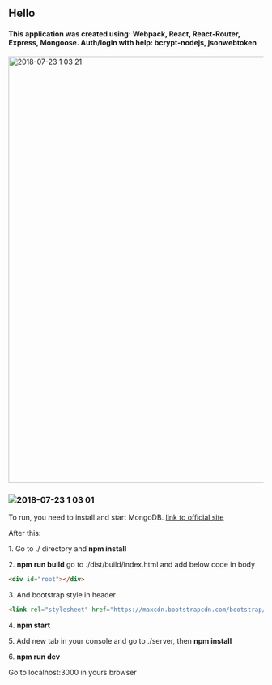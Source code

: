 ### <h2>Hello</h2>

<h4> This application was created using:
Webpack, React, React-Router, Express, Mongoose. Auth/login with help: bcrypt-nodejs, jsonwebtoken</h4>



<img width="842" alt="2018-07-23 1 03 21" src="https://user-images.githubusercontent.com/31519602/43050672-e932b51e-8e15-11e8-8137-4270c3202926.png">

### ![2018-07-23 1 03 01](https://user-images.githubusercontent.com/31519602/43050651-8960d04e-8e15-11e8-906e-c68008e69752.jpg)


 <p> To run, you need to install and start MongoDB. <a href="https://www.mongodb.com/">link to official site</a></p>
 <p>After this:</p>
 <p>1. Go to ./ directory and <b>npm install</b></p>
 <p>2. <b>npm run build</b> go to ./dist/build/index.html and add below code in body</p>

  ```html
 <div id="root"></div>
 ```

<p>3. And bootstrap style in header</p>

  ```html
<link rel="stylesheet" href="https://maxcdn.bootstrapcdn.com/bootstrap/3.3.7/css/bootstrap.min.css" integrity="sha384-BVYiiSIFeK1dGmJRAkycuHAHRg32OmUcww7on3RYdg4Va+PmSTsz/K68vbdEjh4u" crossorigin="anonymous">
 ```

<p>4. <b>npm start</b> </p>
<p>5. Add new tab in your console and go to ./server, then <b>npm install</b></p>
<p>6. <b>npm run dev</b></p>
<p>Go to localhost:3000 in yours browser</p>
